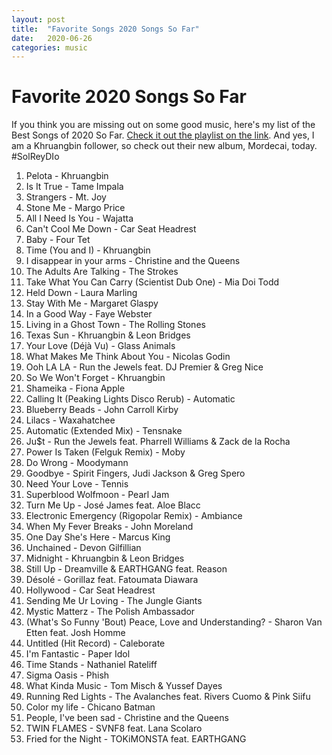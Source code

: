 ```yaml
---
layout: post
title:  "Favorite Songs 2020 Songs So Far"
date:   2020-06-26
categories: music
---
```

# Favorite 2020 Songs So Far
If you think you are missing out on some good music, here's my list of the Best Songs of 2020 So Far. [Check it out the playlist on the link](https://www.youtube.com/playlist?list=PLWGRuwrJRK2nw16FIhUuwtF2FG0AtS8Bc). And yes, I am a Khruangbin follower, so check out their new album, Mordecai, today. #SolReyDIo

1. Pelota - Khruangbin
2. Is It True - Tame Impala
3. Strangers - Mt. Joy
4. Stone Me - Margo Price
5. All I Need Is You - Wajatta
6. Can't Cool Me Down - Car Seat Headrest
7. Baby - Four Tet
8. Time (You and I) - Khruangbin
9. I disappear in your arms - Christine and the Queens
10. The Adults Are Talking - The Strokes
11. Take What You Can Carry (Scientist Dub One) - Mia Doi Todd
12. Held Down - Laura Marling
13. Stay With Me - Margaret Glaspy
14. In a Good Way - Faye Webster
15. Living in a Ghost Town - The Rolling Stones
16. Texas Sun - Khruangbin & Leon Bridges
17. Your Love (Déjà Vu) - Glass Animals
18. What Makes Me Think About You - Nicolas Godin
19. Ooh LA LA - Run the Jewels feat. DJ Premier & Greg Nice
20. So We Won't Forget - Khruangbin
21. Shameika - Fiona Apple
22. Calling It (Peaking Lights Disco Rerub) - Automatic
23. Blueberry Beads - John Carroll Kirby
24. Lilacs - Waxahatchee
25. Automatic (Extended Mix) - Tensnake
26. Ju$t - Run the Jewels feat. Pharrell Williams & Zack de la Rocha
27. Power Is Taken (Felguk Remix) - Moby
28. Do Wrong - Moodymann
29. Goodbye - Spirit Fingers, Judi Jackson & Greg Spero
30. Need Your Love - Tennis
31. Superblood Wolfmoon - Pearl Jam
32. Turn Me Up - José James feat. Aloe Blacc
33. Electronic Emergency (Rigopolar Remix) - Ambiance
34. When My Fever Breaks - John Moreland
35. One Day She's Here - Marcus King
36. Unchained - Devon Gilfillian
37. Midnight - Khruangbin & Leon Bridges
38. Still Up - Dreamville & EARTHGANG feat. Reason
39. Désolé - Gorillaz feat. Fatoumata Diawara
40. Hollywood - Car Seat Headrest
41. Sending Me Ur Loving - The Jungle Giants
42. Mystic Matterz - The Polish Ambassador
43. (What's So Funny 'Bout) Peace, Love and Understanding? - Sharon Van Etten feat. Josh Homme
44. Untitled (Hit Record) - Caleborate
45. I'm Fantastic - Paper Idol
46. Time Stands - Nathaniel Rateliff
47. Sigma Oasis - Phish
48. What Kinda Music - Tom Misch & Yussef Dayes
49. Running Red Lights - The Avalanches feat. Rivers Cuomo & Pink Siifu
50. Color my life - Chicano Batman
51. People, I've been sad - Christine and the Queens
52. TWIN FLAMES - SVNF8 feat. Lana Scolaro
53. Fried for the Night - TOKiMONSTA feat. EARTHGANG
